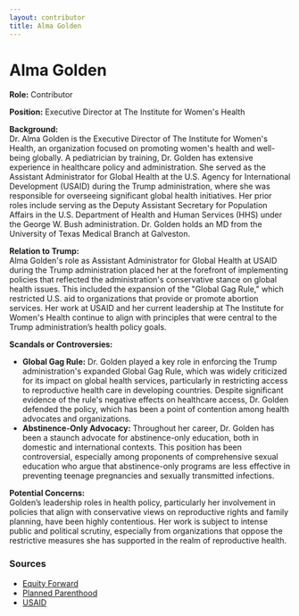 ```yaml
---
layout: contributor
title: Alma Golden
---
```


# Alma Golden

**Role:** Contributor

**Position:** Executive Director at The Institute for Women's Health

**Background:**  
Dr. Alma Golden is the Executive Director of The Institute for Women's Health, an organization focused on promoting women's health and well-being globally. A pediatrician by training, Dr. Golden has extensive experience in healthcare policy and administration. She served as the Assistant Administrator for Global Health at the U.S. Agency for International Development (USAID) during the Trump administration, where she was responsible for overseeing significant global health initiatives. Her prior roles include serving as the Deputy Assistant Secretary for Population Affairs in the U.S. Department of Health and Human Services (HHS) under the George W. Bush administration. Dr. Golden holds an MD from the University of Texas Medical Branch at Galveston.

**Relation to Trump:**  
Alma Golden's role as Assistant Administrator for Global Health at USAID during the Trump administration placed her at the forefront of implementing policies that reflected the administration's conservative stance on global health issues. This included the expansion of the "Global Gag Rule," which restricted U.S. aid to organizations that provide or promote abortion services. Her work at USAID and her current leadership at The Institute for Women's Health continue to align with principles that were central to the Trump administration’s health policy goals.

**Scandals or Controversies:**  
- **Global Gag Rule:** Dr. Golden played a key role in enforcing the Trump administration's expanded Global Gag Rule, which was widely criticized for its impact on global health services, particularly in restricting access to reproductive health care in developing countries. Despite significant evidence of the rule's negative effects on healthcare access, Dr. Golden defended the policy, which has been a point of contention among health advocates and organizations.
- **Abstinence-Only Advocacy:** Throughout her career, Dr. Golden has been a staunch advocate for abstinence-only education, both in domestic and international contexts. This position has been controversial, especially among proponents of comprehensive sexual education who argue that abstinence-only programs are less effective in preventing teenage pregnancies and sexually transmitted infections.

**Potential Concerns:**  
Golden’s leadership roles in health policy, particularly her involvement in policies that align with conservative views on reproductive rights and family planning, have been highly contentious. Her work is subject to intense public and political scrutiny, especially from organizations that oppose the restrictive measures she has supported in the realm of reproductive health.

### Sources
- [Equity Forward](https://equityfwd.org/alma-golden)
- [Planned Parenthood](https://www.plannedparenthood.org/about-us/newsroom/press-releases/planned-parenthood-opposes-alma-golden-to-oversee-global-health-programs-at-usaid)
- [USAID](https://2017-2020.usaid.gov/who-we-are/organization/alma-crumm-golden)
